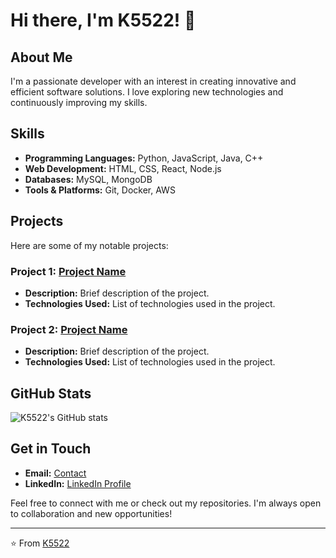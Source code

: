 # Hi there, I'm K5522! 👋

## About Me

I'm a passionate developer with an interest in creating innovative and efficient software solutions. I love exploring new technologies and continuously improving my skills.

## Skills

- **Programming Languages:** Python, JavaScript, Java, C++
- **Web Development:** HTML, CSS, React, Node.js
- **Databases:** MySQL, MongoDB
- **Tools & Platforms:** Git, Docker, AWS

## Projects

Here are some of my notable projects:

### Project 1: [Project Name](https://github.com/K5522/project1)
- **Description:** Brief description of the project.
- **Technologies Used:** List of technologies used in the project.

### Project 2: [Project Name](https://github.com/K5522/project2)
- **Description:** Brief description of the project.
- **Technologies Used:** List of technologies used in the project.

## GitHub Stats

![K5522's GitHub stats](https://github-readme-stats.vercel.app/api?username=K5522&show_icons=true&theme=radical)

## Get in Touch

- **Email:** [Contact](mailto:djdf37rrk@duck.com)
- **LinkedIn:** [LinkedIn Profile](https://in.linkedin.com/in/imluckey)

Feel free to connect with me or check out my repositories. I'm always open to collaboration and new opportunities!

---

⭐️ From [K5522](https://github.com/K5522)
